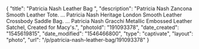 {
    "title": "Patricia Nash Leather Bag ",
    "description": "Patricia Nash Zancona Smooth Leather Tote. ... Patricia Nash Heritage London Smooth Leather Crossbody Saddle Bag. ... Patricia Nash Gracchi Metallic Embossed Leather Satchel, Created for Macy's.",
    "photoId": "191093378",
    "date_created": "1545619815",
    "date_modified": "1546466800",
    "type": "captivate",
    "layout": "photo",
    "url": "\/p\/patricia-nash-leather-bag\/191093378"
}